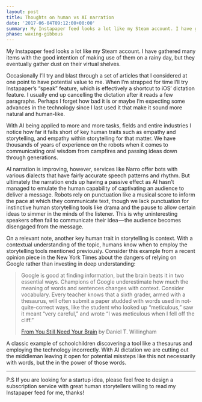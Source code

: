 ```yaml
---
layout: post
title: Thoughts on human vs AI narration
date: '2017-06-04T09:12:00+00:00'
summary: My Instapaper feed looks a lot like my Steam account. I have gathered many items with the good intention of making use of them on a rainy day, but they eventually gather dust on their virtual shelves.
phase: waxing-gibbous
---
```


My Instapaper feed looks a lot like my Steam account. I have gathered many items with the good intention of making use of them on a rainy day, but they eventually gather dust on their virtual shelves.

Occasionally I’ll try and blast through a set of articles that I considered at one point to have potential value to me. When I’m strapped for time I’ll try Instapaper’s “speak” feature, which is effectively a shortcut to iOS’ dictation feature. I usually end up cancelling the dictation after it reads a few paragraphs. Perhaps I forget how bad it is or maybe I’m expecting some advances in the technology since I last used it that make it sound more natural and human-like.

With AI being applied to more and more tasks, fields and entire industries I notice how far it falls short of key human traits such as empathy and storytelling, and empathy within storytelling for that matter. We have thousands of years of experience on the robots when it comes to communicating oral wisdom from campfires and passing ideas down through generations.

AI narration is improving, however, services like Narro offer bots with various dialects that have fairly accurate speech patterns and rhythm. But ultimately the narration ends up having a passive effect as AI hasn’t managed to emulate the human capability of captivating an audience to deliver a message. Robots rely on punctuation like a musical score to inform the pace at which they communicate text, though we lack punctuation for instinctive human storytelling tools like drama and the pause to allow certain ideas to simmer in the minds of the listener. This is why uninteresting speakers often fail to communicate their idea — the audience becomes disengaged from the message.

On a relevant note, another key human trait in storytelling is context. With a contextual understanding of the topic, humans know when to employ the storytelling tools mentioned previously. Consider this example from a recent opinion piece in the New York Times about the dangers of relying on Google rather than investing in deep understanding:

> Google is good at finding information, but the brain beats it in two essential ways. Champions of Google underestimate how much the meaning of words and sentences changes with context. Consider vocabulary. Every teacher knows that a sixth grader, armed with a thesaurus, will often submit a paper studded with words used in not-quite-correct ways, like the student who looked up “meticulous,” saw it meant “very careful,” and wrote “I was meticulous when I fell off the cliff.”
>
> [From You Still Need Your Brain](https://www.nytimes.com/2017/05/19/opinion/sunday/you-still-need-your-brain.html) by Daniel T. Willingham

A classic example of schoolchildren discovering a tool like a thesaurus and employing the technology incorrectly. With AI dictation we are cutting out the middleman leaving it open for potential missteps like this not necessarily with words, but the in the power of those words.

---

P.S If you are looking for a startup idea, please feel free to design a subscription service with great human storytellers willing to read my Instapaper feed for me, thanks!
